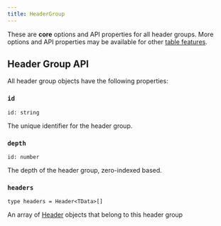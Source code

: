```yaml
---
title: HeaderGroup
---
```


These are **core** options and API properties for all header groups. More options and API properties may be available for other [table features](../../guide/features).

## Header Group API

All header group objects have the following properties:

### `id`

```tsx
id: string
```

The unique identifier for the header group.

### `depth`

```tsx
id: number
```

The depth of the header group, zero-indexed based.

### `headers`

```tsx
type headers = Header<TData>[]
```

An array of [Header](./Header) objects that belong to this header group
